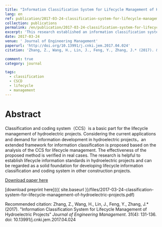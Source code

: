 ```yaml
---
title: "Information Classification System for Lifecycle Management of Hydroelectric Projects"
lang: en
ref: publication/2017-03-24-classification-system-for-lifecycle-management-of-hydroelectric-projects
collection: publications
permalink: /en/publication/2017-03-24-classification-system-for-lifecycle-management-of-hydroelectric-projects
excerpt: 'This research established an information classification system for lifecycle management of hydroelectric projects'
date: 2017-03-24
venue: ' Journal of Engineering Management'
paperurl: 'http://doi.org/10.13991/j.cnki.jem.2017.04.024'
citation: 'Zhang, Z., Wang, H., Lin, J., Feng, Y., Zhang, J.* (2017). &quot;Information Classification System for Lifecycle Management of Hydroelectric Projects&quot; <i> Journal of Engineering Management</i>. 31(4): 131-136. doi: 10.13991/j.cnki.jem.2017.04.024'

comment: true
category: journal

tags: 
  - classification
  - CSCD
  - lifecycle
  - management
---
```



Abstract
====

Classification  and  coding  system（CCS）is  a  basic  part  for  the  lifecycle  management  of  hydroelectric  projects. Considering the current applications and demand for information development in hydroelectric projects，an extended framework for information classification is proposed based on the analysis of the CCS for lifecycle management. The effectiveness of the proposed method is verified in real cases. The research is helpful to establish lifecycle information standards in hydroelectric projects and can be regarded as a solid foundation for developing lifecycle information classification and coding system in other construction projects. 

[Download paper here](http://doi.org/10.13991/j.cnki.jem.2017.04.024)

[download preprint here]({{ site.baseurl }}/files/2017-03-24-classification-system-for-lifecycle-management-of-hydroelectric-projects.pdf)

Recommended citation: Zhang, Z., Wang, H., Lin, J., Feng, Y., Zhang, J.* (2017). &quot;Information Classification System for Lifecycle Management of Hydroelectric Projects&quot; <i> Journal of Engineering Management</i>. 31(4): 131-136. doi: 10.13991/j.cnki.jem.2017.04.024